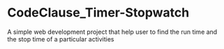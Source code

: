 # CodeClause_Timer-Stopwatch
A simple web development project that help user to find the run time and the stop time of a particular activities
